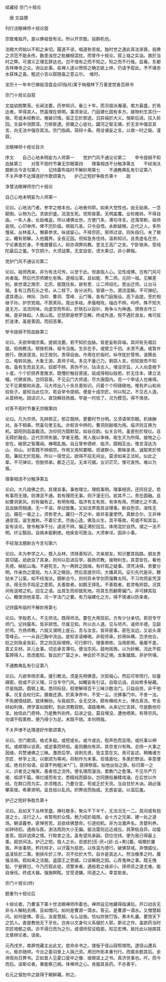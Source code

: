 续藏经   宗门十规论  

　唐 文益撰  

 刊行法眼禅师十规论叙  

宗致难独开。是以佛祖皆有论。所以开宗致。投群机也。  

法眼大师始以不知之亲切。履道不谬。唱道弥至矣。独时世之遇此真法渐衰。祖佛之洪范不能永传。数患浊世之秕糠相混扰。而曾作十规论。叙上祖之实诣。救於当时之弊。可谓义正理玄辞达也。岂不惜有之而不知之。知之而不行哉。兹春。东都吉祥禅寺之众。询议此事。各禅人遂以愤悱之确志欲上梓。仍请予叙此。予不堪赤水获珠之喜。粗述小言以叙随喜之意云尔。　维时。  

宝历十一年辛巳佛般涅盘会(印指月)寓于栴檀林下万善堂焚香百拜书  

 宗门十规论自叙  

文益幼脱繁笼。长闻法要。历参知识。垂三十年。而况祖派瀚漫。南方最盛。於焉达者。罕得其人。然虽理在顿明。事须渐证。门庭建化固有多方。接物利生其归一揆。苟或未经教论。难破识情。驱正见於邪途。汩异端於大义。悞斯后进。抂入轮回。文益中测颇深。力排匪逮。拒辙之心徒壮。鼹河之智无堪。於无言中强显其言。向无法中强存其法。宗门指病。简辩十条。用诠诸妄之言。以救一时之毙。谨叙。  

法眼禅师十规论目次  

序文　　自己心地未明妄为人师第一　　党护门风不通议论第二　　举令提纲不知血脉第三　　对答不观时节兼无宗眼第四　　理事相违不分触净第五　　不经淘汰臆断古今言句第六　　记持露布临时不解妙用第七　　不通教典乱有引证第八　　不关声律不达理道好作歌颂第九　　护己之短好争胜负第十　　跋  

净慧法眼禅师宗门十规论  

自己心地未明妄为人师第一  

论曰。心地法门者。参学之根本也。心地者何耶。如来大觉性也。由无始来。一念颠倒。认物为己。贪欲炽盛。流浪生死。觉照昏蒙。无明盖覆。业轮推转。不得自由。一失人身。长劫难返。所以诸佛出世。方便门多。滞句寻言。还落常断。祖师哀悯。心印单传。俾不历阶级。顿超凡圣。只令自悟。永断疑根。近代之人。多所慢易。丛林虽入。懒慕参求。纵成留心。不择宗匠。邪师过谬。同失指归。未了根尘。輙有邪解。入他魔界。全丧正因。但知急务住持。滥称知识。且贵虚名在世。宁论袭恶於身。不惟聋瞽后人。抑亦凋弊风教。登法王高广之坐。宁卧铁床。受纯陀最后之羞。乍饮铜汁。大须战栗。无宜自安。谤大乘愆。非小罪报。  

党护门风不通议论第二  

论曰。祖师西来。非为有法可传。以至于此。但直指人心。见性成佛。岂有门风可尚者哉。然后代宗师建化有殊。遂相沿革。且如能．秀二师。元同一祖。见解差别。故世谓之南宗．北宗。能既往矣。故有思．让二师绍化。思出迁师。让出马祖。复有江西石头之号。从二枝下。各分派列。皆镇一方。源流滥觞。不可弹纪。逮其德山．林际．沩仰．曹洞．雪峰．云门等。各有门庭施设。高下品提。至於相继子孙。护宗党祖。不原真际。竟出多岐。矛盾相攻。缁白不辨。呜呼。殊不知大道无方。法流同味。向虚空而布彩。於铁石以投针。角争斗为神通。骋唇舌作三昧。是非锋起。人我山高。忿怒即是修罗见解。终成外道。傥不遇於良友。难可拔於迷津。虽是善因。而招恶果。  

举令提纲不知血脉第三  

论曰。夫欲举唱宗乘。提纲法要。若不知於血脉。皆是妄称异端。其间有先唱后提。抑扬教法。顿挫机锋。祖令当施。生杀在手。或壁立千仞。水泄不通。或暂许放行。随波逐浪。如王按剑。贵得自由。作用在於临时。纵夺犹於管带。波腾岳立。电转风驰。大象王游。真师子吼。多见不量己力。剩窃人言。但知放而不知收。虽有生而且无杀。奴郎不辨。真伪不分。玷渎古人。埋没宗旨。人人向意根下卜度。个个於阴界里推求。既懵於触目菩提。祇成得相似般若。於无住本。建立法幢。代佛宣扬。岂同容易。不见云门大师道。尽大唐国内。觅一个举话人也难得。又不见黄檗和尚道。马大师出八十余员善知识。问着个个阿碌碌地。惟有庐山和尚较些子。是知当此位次。若会举令提纲。便是十成宗匠。何以知之。不见古人道。从苗辨地。因话识人。直饶瞬目扬眉。早是一时验了。况为模范。得不慎欤。  

对答不观时节兼无宗眼第四  

论曰。凡为宗师。先辨邪正。邪正既辨。更要时节分明。又须语带宗眼。机锋酬对。各不相辜。然虽句里无私。亦假言中辨的。曹洞则敲唱为用。临济则互换为机。韶阳则函盖截流。沩仰则方圆默契。如谷应韵。似关合符。虽差别於规仪。且无碍於融会。近代宗师失据。学者无稽。用人我以争锋。取生灭为所得。接物之心安在。破邪之智蔑闻。棒喝乱施。自云曾参德峤．临济。圆相互出。惟言深达沩山．仰山。对答既不辨纲宗。作用又焉知要眼。诳谑群小。欺昧圣贤。诚取笑於傍观。兼招尤於现报。所以一宿觉云。欲得不招无间业。莫谤如来正法轮。似此之辈。不可弹论。但脱师承。都乏己见。无本可据。业识茫茫。惟可哀怜。难以为报。  

理事相违不分触净第五  

论曰。大凡祖佛之宗。具理具事。事依理立。理假事明。理事相资。还同目足。若有事而无理。则滞泥不通。若有理而无事。则汗漫无归。欲其不二。贵在圆融。且如曹洞家风。则有偏有正。有明有暗。临济有主有宾。有体有用。然建化之不类。且血脉而相通。无一不该。举动皆集。又如法界观具谈理事。断自色空。海性无边。摄在一毫之上。须弥至大。藏归一芥之中。故非圣量使然。真猷合尔。又非神通变现。诞生推称。不着它求。尽由心造。佛及众生。具平等故。苟或不知其旨。妄有谈论。致令触净不分。譊讹不辨。偏正滞於回互。体用混於自然。谓之一法不明。纤尘翳目。自病未能剿绝。他疾安可医治。大须审详。固非小事。  

不经淘汰臆断古今言句第六  

论曰。夫为参学之人。既入丛林。须择善知识。次亲朋友。知识要其指路。朋友贵其切磋。祇欲自了其身。则何以启进后学。振扬宗教。接物利生。其意安在。看他先德。梯航山海。不避死生。为一两转之因缘。有纤瑕之疑事。须凭决择。贵要分明。作亲伪之箴规。为人天之眼目。然后高提宗印。大播真风。征引先代是非。鞭挞未了公案。如不经淘汰。臆断古今。则何异未学剑而强舞太阿。不习坎而妄凭深涉。得无伤手陷足之患耶。夫善取者。如鹅王择乳。不善取者。若灵龟矫踪。况其间有逆顺之机。回互之语。出其生而却就死地。将其生而翻寄偏门。非可肆其狂心。輙使测他圣意。况一字法门之要。有万端建化之方。得不慎诸以防来者。  

记持露布临时不解妙用第七  

论曰。学般若人。不无师法。既得师法。要在大用现前。方有少分亲切。若但专守师门。记持露布。皆非颕悟。尽属见知。所以古人道。见与师齐。减师半德。见超於师。方扬师教。六祖又谓明上座云。吾与汝言。皆非密事。密在汝边。又岩头谓雪峰云。一一从自己胸中流出。是知言语棒喝。非假师承。妙用纵横。岂求他合。贬之则珠金丧彩。赏之则瓦砾增辉。可行即行。理事俱修。当用即用。毫厘不差。真丈夫材。非儿女事。切忌承言滞句。便当宗风。鼓吻摇唇。以为妙解。况此不假筌蹄得入。思虑能知。智出於广莫之乡。神会於不测之境。龙象蹴踏。非驴所堪。  

不通教典乱有引证第八  

论曰。凡欲举扬宗乘。援引教法。须是先明佛意。次契祖心。然后可举而行。较量疎密。傥或不识义理。只当专守门风。如輙妄有引证。自取讥诮。且如修多秘藏。尽是指踪。圆顿上乘。悉同标目。假使解得百千三昧沙数法门。只益自劳。非干他事。况复会权归实。摄裔还源。於真净界中。不受一尘。况佛事门中。不舍一法。不免据情结欵。就体解纷。与我祖宗。全无交涉。颇有横经大士。博古真流。夸舌辩如利锋。骋学富如囷积。到此须教寂默。语路难伸。从来记忆言辞。尽是数他珍宝。始信此门奇特。乃是教外别传。后进之徒。莫自埋没。遭他哂笑。有辱宗风。勿谓不假熏修。便乃得少为足。末既不晓。本何明哉。  

不关声律不达理道好作歌颂第九  

论曰。宗门歌颂。格式多般。或短或长。或今或古。假声色而显用。或托事以伸机。或顺理以谈真。或逆事而矫俗。虽则趣向有异。其奈发兴有殊。总扬一大事之因缘。共赞诸佛之三昧。激昂后学。讽刺先贤。皆主意在文。焉可妄述。稍睹诸方宗匠．参学上流。以歌颂为等闲。将制作为末事。任情直吐。多类於野谈。率意便成。绝肖於俗语。自谓不拘粗[米*广]。匪择秽孱。拟他出俗之辞。标归第一之义。识者览之嗤笑。愚者信之流传。使名理而寖消。累教门之愈薄。不见华严万偈．祖颂千篇。俱烂熳而有文。悉精纯而靡杂。岂同猥俗兼糅戏谐。在后世以作经。在群口而为实。亦须稽古。乃要合宜。苟或乏於天资。当自甘於木讷。胡必强攀英俊。希慕贤明。呈丑拙以乱风。织弊讹而贻戚。无惑妄诞。以滋后羞。  

护己之短好争胜负第十  

论曰。且如天下丛林至盛。禅社极多。聚众不下半千。无法况无一二。其间或有抱道之士。洁行之人。肯暂徇於众情。勉力绍於祖席。会十方之兄弟。建一处之道场。朝请暮参。匪惮劳苦。且欲续佛慧命。引道初机。非为治激声名。贪婪利养。如钟待扣。遇病与医。澍法雨则大小无偏。振法雷则远近咸应。其荣枯自异。动蛰差乖。固非选择之情。行取舍之法。盖有望风承嗣。窃位住持。便为我已得最上乘。超世间法。护己之短。毁人之长。诳惑於[压-厌+(邱-丘+黑)]蚕。咀嚼於屠贩。声张事势。矜托辩才。以讦露为慈悲。以佚滥为德行。破佛禁戒。弃僧威仪。返凌铄於二乘。倒排斥於三学。况不捡於大节。自许是其达人。然当像季之时。魔强法弱。假如来之法服。盗国王之恩威。口谈解脱之因。心弄鬼神之事。既无愧耻。宁避罪愆。今乃历叙此徒。须警来者。遇般若之缘非小。择师资之道尤难。能自保任。终成大器。强施瞑眩。甘受谤嫌。同道之人。幸宜助发。  

宗门十规论(终)  

 题重刊十规论后  

十规论者。乃曹溪下第十世法眼禅师所着也。禅师自见地藏得指课后。开口动舌无非与人解粘去缚。且如僧问。如何是曹源一滴水。答云。是曹源一滴水。又僧慧超问。如何是佛。答云。汝是慧超。与么设施。恰似炊铁饤饭。煮木札羹。要饱天下之饥人。直是教他无下牙处。岂肯以文身句义系缀於人耶。斯论之作。盖欲药当时宗匠喑郁之病。亦不得已而为之尔。或谓师契证稳密。知见宏博。故托此以抛掷其文章辨论者。误矣。  

元丙戌岁。南屏悦藏主出此文。尝命余书之。镂版于径山寂照塔院。逮径山遭兵火。板亦随烬。今台之委羽旻上人捐己资。用旧所拓本重刊行。而属余题其后。余谛观向日弊书。正如昔人见夏口瓮中之像．琅琊梁上之书。真济世事也。吁。而今而后。读斯论者。果能察己病。体禅师之心。肯服其良药。不亦善乎。  

右元之愠恕中之跋得于朝鲜藏。附之。  
